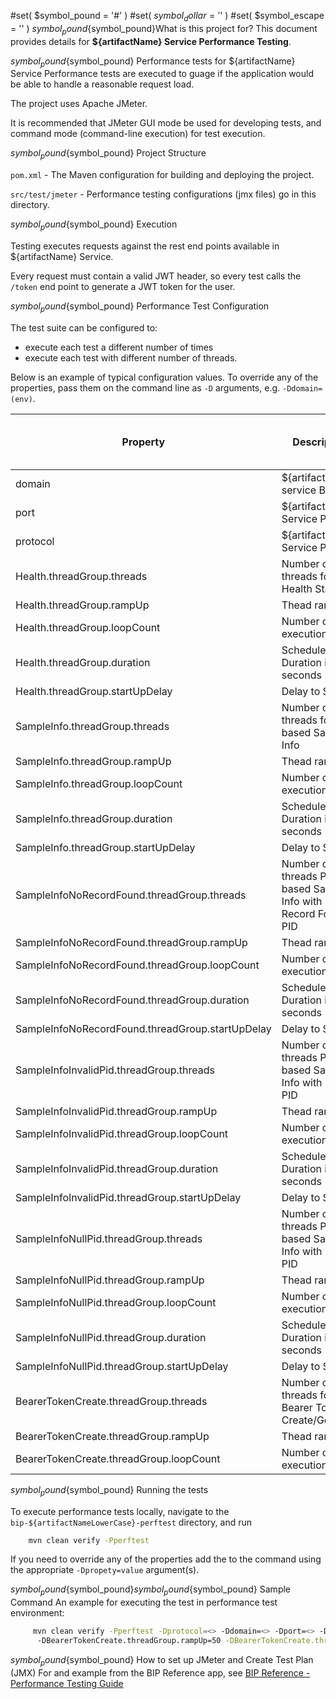 #set( $symbol_pound = '#' )
#set( $symbol_dollar = '$' )
#set( $symbol_escape = '\' )
${symbol_pound}${symbol_pound}What is this project for?
This document provides details for **${artifactName} Service Performance Testing**.

${symbol_pound}${symbol_pound} Performance tests for ${artifactName} Service
Performance tests are executed to guage if the application would be able to handle a reasonable request load.

The project uses Apache JMeter.

It is recommended that JMeter GUI mode be used for developing tests, and command mode (command-line execution) for test execution.

${symbol_pound}${symbol_pound} Project Structure

`pom.xml` - The Maven configuration for building and deploying the project.

`src/test/jmeter` - Performance testing configurations (jmx files) go in this directory.

${symbol_pound}${symbol_pound} Execution

Testing executes requests against the rest end points available in ${artifactName} Service.

Every request must contain a valid JWT header, so every test calls the `/token` end point to generate a JWT token for the user.

${symbol_pound}${symbol_pound} Performance Test Configuration

The test suite can be configured to:
- execute each test a different number of times
- execute each test with different number of threads.

Below is an example of typical configuration values. To override any of the properties, pass them on the command line as `-D` arguments, e.g. `-Ddomain=(env)`.

|Property|Description|Default Value|Perf Env Test Values|
|-|-|-|-|
|domain| ${artifactName} service Base Url|localhost| |
|port|${artifactName} Service Port|8080|443 |
|protocol|${artifactName} Service Protocol|http|https |
|Health.threadGroup.threads|Number of threads for Health Status|5|150|
|Health.threadGroup.rampUp|Thead ramp up|2|150|
|Health.threadGroup.loopCount|Number of executions|10|-1|
|Health.threadGroup.duration|Scheduler Duration in seconds|200|230|
|Health.threadGroup.startUpDelay|Delay to Start|5|30|
|SampleInfo.threadGroup.threads|Number of threads for PID based Sample Info|5|150|
|SampleInfo.threadGroup.rampUp|Thead ramp up|2|150|
|SampleInfo.threadGroup.loopCount|Number of executions|10|-1|
|SampleInfo.threadGroup.duration|Scheduler Duration in seconds|200|230|
|SampleInfo.threadGroup.startUpDelay|Delay to Start|2|30|
|SampleInfoNoRecordFound.threadGroup.threads|Number of threads PID based Sample Info with No Record Found PID|5|150|
|SampleInfoNoRecordFound.threadGroup.rampUp|Thead ramp up|2|150|
|SampleInfoNoRecordFound.threadGroup.loopCount|Number of executions |10|-1|
|SampleInfoNoRecordFound.threadGroup.duration|Scheduler Duration in seconds|200|230|
|SampleInfoNoRecordFound.threadGroup.startUpDelay|Delay to Start|2|30|
|SampleInfoInvalidPid.threadGroup.threads|Number of threads PID based Sample Info with Invalid PID|5|150|
|SampleInfoInvalidPid.threadGroup.rampUp|Thead ramp up|2|150|
|SampleInfoInvalidPid.threadGroup.loopCount|Number of executions |10|-1|
|SampleInfoInvalidPid.threadGroup.duration|Scheduler Duration in seconds|200|230|
|SampleInfoInvalidPid.threadGroup.startUpDelay|Delay to Start|2|30|
|SampleInfoNullPid.threadGroup.threads|Number of threads PID based Sample Info with null PID|5|150|
|SampleInfoNullPid.threadGroup.rampUp|Thead ramp up|2|150|
|SampleInfoNullPid.threadGroup.loopCount|Number of executions |10|-1|
|SampleInfoNullPid.threadGroup.duration|Scheduler Duration in seconds|200|230|
|SampleInfoNullPid.threadGroup.startUpDelay|Delay to Start|2|30|
|BearerTokenCreate.threadGroup.threads|Number of threads for Bearer Token Create/Generate|5|150|
|BearerTokenCreate.threadGroup.rampUp|Thead ramp up|1|50|
|BearerTokenCreate.threadGroup.loopCount|Number of executions |1|1|

${symbol_pound}${symbol_pound} Running the tests

To execute performance tests locally, navigate to the `bip-${artifactNameLowerCase}-perftest` directory, and run
```bash
	mvn clean verify -Pperftest
```
If you need to override any of the properties add the to the command using the appropriate `-Dpropety=value` argument(s).

${symbol_pound}${symbol_pound}${symbol_pound}${symbol_pound} Sample Command
An example for executing the test in performance test environment:

```bash
     mvn clean verify -Pperftest -Dprotocol=<> -Ddomain=<> -Dport=<> -DBearerTokenCreate.threadGroup.threads=150
      -DBearerTokenCreate.threadGroup.rampUp=50 -DBearerTokenCreate.threadGroup.loopCount=1 -DHealth.threadGroup.threads=150 -DHealth.threadGroup.rampUp=150 -DHealth.threadGroup.loopCount=-1 -DHealth.threadGroup.duration=230 -DHealth.threadGroup.startUpDelay=30 -DSampleInfo.threadGroup.threads=150 -DSampleInfo.threadGroup.rampUp=150 -DSampleInfo.threadGroup.loopCount=-1 -DSampleInfo.threadGroup.duration=230 -DSampleInfo.threadGroup.startUpDelay=30 -DSampleInfoNoRecordFound.threadGroup.threads=150 -DSampleInfoNoRecordFound.threadGroup.rampUp=150 -DSampleInfoNoRecordFound.threadGroup.loopCount=-1 -DSampleInfoNoRecordFound.threadGroup.duration=230 -DSampleInfoNoRecordFound.threadGroup.startUpDelay=30 -DSampleInfoInvalidPid.threadGroup.threads=150 -DSampleInfoInvalidPid.threadGroup.rampUp=150 -DSampleInfoInvalidPid.threadGroup.loopCount=-1 -DSampleInfoInvalidPid.threadGroup.duration=230 -DSampleInfoInvalidPid.threadGroup.startUpDelay=30 -DSampleInfoNullPid.threadGroup.threads=150 -DSampleInfoNullPid.threadGroup.rampUp=150 -DSampleInfoNullPid.threadGroup.loopCount=-1 -DSampleInfoNullPid.threadGroup.duration=230 -DSampleInfoNullPid.threadGroup.startUpDelay=30
```

${symbol_pound}${symbol_pound} How to set up JMeter and Create Test Plan (JMX)
For and example from the BIP Reference
 app, see [BIP Reference - Performance Testing Guide](https://github.com/department-of-veterans-affairs/bip-reference/tree/master/bip-reference-perftest)
